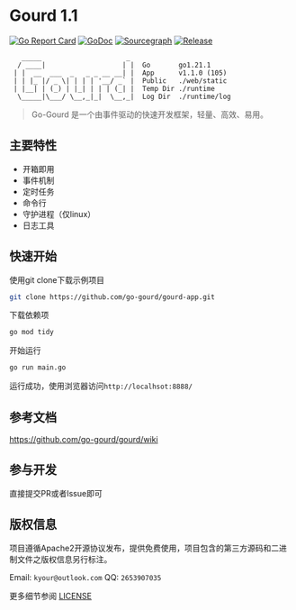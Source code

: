 
Gourd 1.1
===============

[![Go Report Card](https://goreportcard.com/badge/github.com/go-gourd/gourd)](https://goreportcard.com/report/github.com/go-gourd/gourd)
[![GoDoc](https://pkg.go.dev/badge/github.com/go-gourd/gourd?status.svg)](https://pkg.go.dev/github.com/go-gourd/gourd?tab=doc)
[![Sourcegraph](https://sourcegraph.com/github.com/go-gourd/gourd/-/badge.svg)](https://sourcegraph.com/github.com/go-gourd/gourd?badge)
[![Release](https://img.shields.io/github/release/go-gourd/gourd.svg?style=flat-square)](https://github.com/go-gourd/gourd/releases)

```text
   _____                     _
  / ____|                   | |  Go       go1.21.1
 | |  __  ___  _   _ _ __ __| |  App      v1.1.0 (105)
 | | |_ |/ _ \| | | | '__/ _` |  Public   ./web/static
 | |__| | (_) | |_| | | | (_| |  Temp Dir ./runtime
  \_____|\___/ \__,_|_|  \__,_|  Log Dir  ./runtime/log
```
> Go-Gourd 是一个由事件驱动的快速开发框架，轻量、高效、易用。

## 主要特性
* 开箱即用
* 事件机制
* 定时任务
* 命令行
* 守护进程（仅linux）
* 日志工具

## 快速开始
使用git clone下载示例项目

```bash
git clone https://github.com/go-gourd/gourd-app.git
```

下载依赖项
```bash
go mod tidy
```

开始运行
```bash
go run main.go
```

运行成功，使用浏览器访问`http://localhsot:8888/`

## 参考文档

https://github.com/go-gourd/gourd/wiki

## 参与开发

直接提交PR或者Issue即可
## 版权信息

项目遵循Apache2开源协议发布，提供免费使用，项目包含的第三方源码和二进制文件之版权信息另行标注。

Email: `kyour@outlook.com` QQ: `2653907035`

更多细节参阅 [LICENSE](LICENSE)